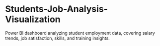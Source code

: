 # Students-Job-Analysis-Visualization
Power BI dashboard analyzing student employment data, covering salary trends, job satisfaction, skills, and training insights.
